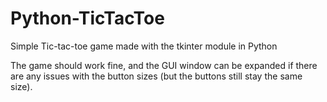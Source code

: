 # Python-TicTacToe
Simple Tic-tac-toe game made with the tkinter module in Python

The game should work fine, and the GUI window can be expanded if there are any issues with the button sizes (but the buttons still stay the same size).
